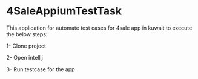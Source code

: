 # 4SaleAppiumTestTask
 
This application for automate test cases for 4sale app in kuwait to execute the below steps:

1- Clone project

2- Open intellij

3- Run testcase for the app
